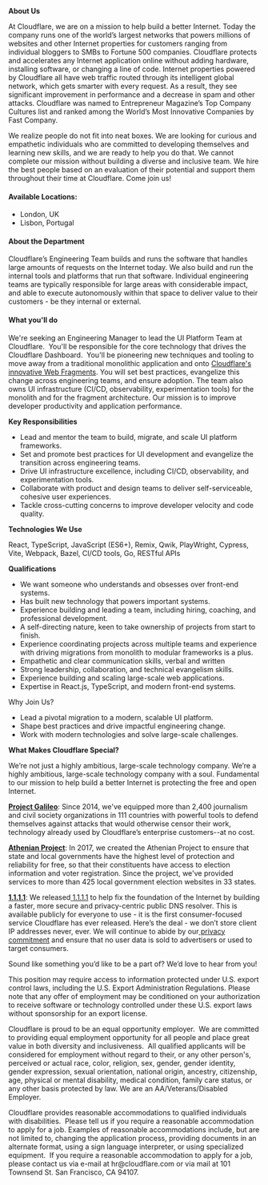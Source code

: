 <div class="content-intro">
	<div><strong>About Us</strong></div>
	<div>
		<p>At Cloudflare, we are on a mission to help build a better Internet. Today the company runs one of the world’s largest networks that powers millions of websites and other Internet properties for customers ranging from individual bloggers to SMBs to Fortune 500 companies. Cloudflare protects and accelerates any Internet application online without adding hardware, installing software, or changing a line of code. Internet properties powered by Cloudflare all have web traffic routed through its intelligent global network, which gets smarter with every request. As a result, they see significant improvement in performance and a decrease in spam and other attacks. Cloudflare was named to Entrepreneur Magazine’s Top Company Cultures list and ranked among the World’s Most Innovative Companies by Fast Company.&nbsp;</p>
		<p><span style="font-weight: 400;">We realize people do not fit into neat boxes. We are looking for curious and empathetic individuals who are committed to developing themselves and learning new skills, and we are ready to help you do that. We cannot complete our mission without building a diverse and inclusive team. We hire the best people based on an evaluation of their potential and support them throughout their time at Cloudflare. Come join us!&nbsp;</span></p>
	</div>
</div>
<h4><strong>Available Locations:&nbsp;</strong></h4>
<ul>
	<li>London, UK</li>
	<li>Lisbon, Portugal&nbsp;</li>
</ul>
<h4><strong>About the Department</strong></h4>
<p>Cloudflare’s Engineering Team builds and runs the software that handles large amounts of requests on the Internet today. We also build and run the internal tools and platforms that run that software. Individual engineering teams are typically responsible for large areas with considerable impact, and able to execute autonomously within that space to deliver value to their customers - be they internal or external.&nbsp;</p>
<h4><strong>What you'll do</strong></h4>
<p>We're seeking an Engineering Manager to lead the UI Platform Team at Cloudflare.&nbsp; You'll be responsible for the core technology that drives the Cloudflare Dashboard.&nbsp; You'll be pioneering new techniques and tooling to move away from a traditional monolithic application and onto <a href="https://blog.cloudflare.com/fragment-piercing/">Cloudflare's innovative Web Fragments</a>. You will set best practices, evangelize this change across engineering teams, and ensure adoption. The team also owns UI infrastructure (CI/CD, observability, experimentation tools) for the monolith and for the fragment architecture. Our mission is to improve developer productivity and application performance.</p>
<p><strong>Key Responsibilities</strong></p>
<ul>
	<li>Lead and mentor the team to build, migrate, and scale UI platform frameworks.</li>
	<li>Set and promote best practices for UI development and evangelize the transition across engineering teams.</li>
	<li>Drive UI infrastructure excellence, including CI/CD, observability, and experimentation tools.</li>
	<li>Collaborate with product and design teams to deliver self-serviceable, cohesive user experiences.</li>
	<li>Tackle cross-cutting concerns to improve developer velocity and code quality.</li>
</ul>
<p><strong>Technologies We Use</strong></p>
<p>React, TypeScript, JavaScript (ES6+), Remix, Qwik, PlayWright, Cypress, Vite, Webpack, Bazel, CI/CD tools, Go, RESTful APIs</p>
<p><strong>Qualifications</strong></p>
<ul>
	<li>We want someone who understands and obsesses over front-end systems.</li>
	<li>Has built new technology that powers important systems.</li>
	<li>Experience building and leading a team, including hiring, coaching, and professional development.</li>
	<li>A self-directing nature, keen to take ownership of projects from start to finish.</li>
	<li>Experience coordinating projects across multiple teams and experience with driving migrations from monolith to modular frameworks is a plus.</li>
	<li>Empathetic and clear communication skills, verbal and written</li>
	<li>Strong leadership, collaboration, and technical evangelism skills.</li>
	<li>Experience building and scaling large-scale web applications.</li>
	<li>Expertise in React.js, TypeScript, and modern front-end systems.</li>
</ul>
<p>Why Join Us?</p>
<ul>
	<li>Lead a pivotal migration to a modern, scalable UI platform.</li>
	<li>Shape best practices and drive impactful engineering change.</li>
	<li>Work with modern technologies and solve large-scale challenges.</li>
</ul>
<div class="content-conclusion">
	<p><strong>What Makes Cloudflare Special?</strong></p>
	<p><span style="font-weight: 400;">We’re not just a highly ambitious, large-scale technology company. We’re a highly ambitious, large-scale technology company with a soul. Fundamental to our mission to help build a better Internet is protecting the free and open Internet.</span></p>
	<p><a href="https://blog.cloudflare.com/protecting-free-expression-online/"><strong>Project Galileo</strong></a><span style="font-weight: 400;">: Since 2014, we've equipped more than 2,400 journalism and civil society organizations in 111 countries with powerful tools to defend themselves against attacks that would otherwise censor their work, technology already used by Cloudflare’s enterprise customers--at no cost.</span></p>
	<p><strong><a href="https://www.cloudflare.com/athenian/">Athenian Project</a></strong><span style="font-weight: 400;">: In 2017, we created the Athenian Project to ensure that state and local governments have the highest level of protection and reliability for free, so that their constituents have access to election information and voter registration. Since the project, we've provided services to more than 425 local government election websites in 33 states.</span></p>
	<p><a href="https://1.1.1.1/"><strong>1.1.1.1</strong></a><span style="font-weight: 400;">: We released</span><a href="https://1.1.1.1/"> <span style="font-weight: 400;">1.1.1.1</span></a><span style="font-weight: 400;"> to help fix the foundation of the Internet by building a faster, more secure and privacy-centric public DNS resolver. This is available publicly for everyone to use - it is the first consumer-focused service Cloudflare has ever released. Here’s the deal - we don’t store client IP addresses never, ever. We will continue to abide by our</span><a href="https://developers.cloudflare.com/1.1.1.1/privacy/public-dns-resolver"> privacy commitment</a><span style="font-weight: 400;"> and ensure that no user data is sold to advertisers or used to target consumers.</span></p>
	<p><span style="font-weight: 400;">Sound like something you’d like to be a part of? We’d love to hear from you!</span></p>
	<p><span style="font-weight: 400;">This position may require access to information protected under U.S. export control laws, including the U.S. Export Administration Regulations. Please note that any offer of employment may be conditioned on your authorization to receive software or technology controlled under these U.S. export laws without sponsorship for an export license.</span></p>
	<p><span style="font-weight: 400;">Cloudflare is proud to be an equal opportunity employer. &nbsp;We are committed to providing equal employment opportunity for all people and place great value in both diversity and inclusiveness. &nbsp;All qualified applicants will be considered for employment without regard to their, or any other person's, perceived or actual</span> <span style="font-weight: 400;">race, color, religion, sex, gender, gender identity, gender expression, sexual orientation, national origin, ancestry, citizenship, age, physical or mental disability, medical condition, family care status, or any other basis protected by law. </span><span style="font-weight: 400;">We are an AA/Veterans/Disabled Employer.</span></p>
	<p><span style="font-weight: 400;">Cloudflare provides reasonable accommodations to qualified individuals with disabilities. &nbsp;Please tell us if you require a reasonable accommodation to apply for a job. Examples of reasonable accommodations include, but are not limited to, changing the application process, providing documents in an alternate format, using a sign language interpreter, or using specialized equipment. &nbsp;If you require a reasonable accommodation to apply for a job, please contact us via e-mail at </span><span style="font-weight: 400;">hr@cloudflare.com</span><span style="font-weight: 400;"> or via mail at 101 Townsend St. San Francisco, CA 94107.</span></p>
</div>